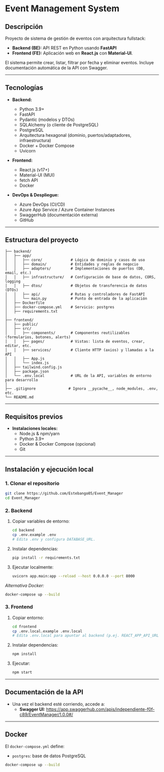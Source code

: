 # Event Management System

## Descripción

Proyecto de sistema de gestión de eventos con arquitectura fullstack:
- **Backend (BE):** API REST en Python usando **FastAPI**
- **Frontend (FE):** Aplicación web en **React.js** con **Material-UI**.

El sistema permite crear, listar, filtrar por fecha y eliminar eventos. Incluye documentación automática de la API con Swagger.

---

## Tecnologías

- **Backend:**
  - Python 3.9+
  - FastAPI
  - Pydantic (modelos y DTOs)
  - SQLAlchemy (o cliente de PostgreSQL)
  - PostgreSQL
  - Arquitectura hexagonal (dominio, puertos/adaptadores, infraestructura)
  - Docker + Docker Compose
  - Uvicorn

- **Frontend:**
  - React.js (v17+)
  - Material-UI (MUI)
  - fetch API
  - Docker

- **DevOps & Despliegue:**
  - Azure DevOps (CI/CD)
  - Azure App Service / Azure Container Instances
  - SwaggerHub (documentación externa)
  - GitHub

---

## Estructura del proyecto

```
├── backend/
│   ├── app/
│   │   ├── core/             # Lógica de dominio y casos de uso
│   │   ├── domain/           # Entidades y reglas de negocio
│   │   ├── adapters/         # Implementaciones de puertos (DB, email, etc.)
│   │   ├── infrastructure/   # Configuración de base de datos, CORS, logging
│   │   ├── dtos/             # Objetos de transferencia de datos (DTOs)
│   │   ├── api/              # Rutas y controladores de FastAPI
│   │   └── main.py           # Punto de entrada de la aplicación
│   ├── Dockerfile
│   ├── docker-compose.yml    # Servicio: postgres
│   ├── requirements.txt
│
├── frontend/
│   ├── public/
│   ├── src/
│   │   ├── components/       # Componentes reutilizables (formularios, botones, alerts)
│   │   ├── pages/            # Vistas: lista de eventos, crear, editar, etc.
│   │   ├── services/         # Cliente HTTP (axios) y llamadas a la API
│   │   ├── App.js
│   │   └── index.js
│   ├── tailwind.config.js
│   ├── package.json
│   └── .env.local            # URL de la API, variables de entorno para desarrollo
│
├── .gitignore               # Ignora __pycache__, node_modules, .env, etc.
└── README.md
```

---

## Requisitos previos

- **Instalaciones locales:**
  - Node.js & npm/yarn
  - Python 3.9+
  - Docker & Docker Compose (opcional)
  - Git

---

## Instalación y ejecución local

### 1. Clonar el repositorio

```bash
git clone https://github.com/Estebango05/Event_Manager
cd Event_Manager
```

### 2. Backend

1. Copiar variables de entorno:
   ```bash
   cd backend
   cp .env.example .env
   # Edita .env y configura DATABASE_URL.
   ```
2. Instalar dependencias:
   ```bash
   pip install -r requirements.txt
   ```
3. Ejecutar localmente:
   ```bash
   uvicorn app.main:app --reload --host 0.0.0.0 --port 8000
   ```

_Alternativa Docker:_
```bash
docker-compose up --build
```

### 3. Frontend

1. Copiar entorno:
   ```bash
   cd frontend
   cp .env.local.example .env.local
   # Edita .env.local para apuntar al backend (p.ej. REACT_APP_API_URL=http://localhost:8000)
   ```
2. Instalar dependencias:
   ```bash
   npm install
   ```
3. Ejecutar:
   ```bash
   npm start
   ```

---

## Documentación de la API

- Una vez el backend esté corriendo, accede a:
  - **Swagger UI:** https://app.swaggerhub.com/apis/independiente-f0f-c89/EventManager/1.0.0#/

---

## Docker

El `docker-compose.yml` define:
- `postgres`: base de datos PostgreSQL

```bash
docker-compose up --build
```